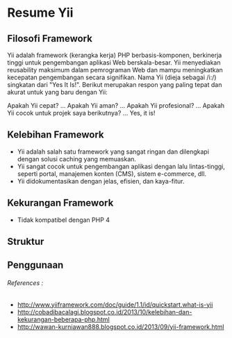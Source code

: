 # Resume Yii

## Filosofi Framework
Yii adalah framework (kerangka kerja) PHP berbasis-komponen, berkinerja tinggi untuk pengembangan aplikasi Web berskala-besar. Yii menyediakan reusability maksimum dalam pemrograman Web dan mampu meningkatkan kecepatan pengembangan secara signifikan. Nama Yii (dieja sebagai /i:/) singkatan dari "Yes It Is!". Berikut merupakan respon yang paling tepat dan akurat untuk yang baru dengan Yii:

Apakah Yii cepat? ... Apakah Yii aman? ... Apakah Yii profesional? ... Apakah Yii cocok untuk projek saya berikutnya? ... Yes, it is!

## Kelebihan Framework
* Yii adalah salah satu framework yang sangat ringan dan dilengkapi dengan solusi caching yang memuaskan.
* Yii sangat cocok untuk pengembangan aplikasi dengan lalu lintas-tinggi, seperti portal, manajemen konten (CMS), sistem e-commerce, dll.
* Yii didokumentasikan dengan jelas, efisien, dan kaya-fitur.

## Kekurangan Framework
* Tidak kompatibel dengan PHP 4

## Struktur


## Penggunaan


###### References : 
* http://www.yiiframework.com/doc/guide/1.1/id/quickstart.what-is-yii
* http://cobadibacalagi.blogspot.co.id/2013/10/kelebihan-dan-kekurangan-beberapa-php.html
* http://wawan-kurniawan888.blogspot.co.id/2013/09/yii-framework.html
